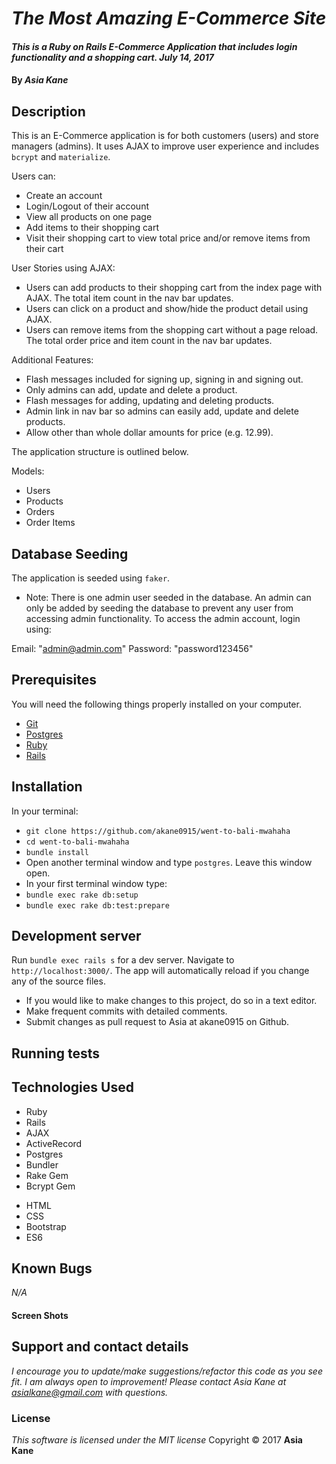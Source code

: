 # _The Most Amazing E-Commerce Site_

#### _This is a Ruby on Rails E-Commerce Application that includes login functionality and a shopping cart.  July 14, 2017_

#### By _**Asia Kane**_

<!-- ![Homepage](./app/assets/images/homepage-ss.png) -->

## Description

This is an E-Commerce application is for both customers (users) and store managers (admins).  It uses AJAX to improve user experience and includes `bcrypt` and `materialize`.

Users can:
- Create an account
- Login/Logout of their account
- View all products on one page
- Add items to their shopping cart
- Visit their shopping cart to view total price and/or remove items from their cart

User Stories using AJAX:
- Users can add products to their shopping cart from the index page with AJAX. The total item count in the nav bar updates.
- Users can click on a product and show/hide the product detail using AJAX.
- Users can remove items from the shopping cart without a page reload.  The total order price and item count in the nav bar updates.

Additional Features:
- Flash messages included for signing up, signing in and signing out.
- Only admins can add, update and delete a product.
- Flash messages for adding, updating and deleting products.
- Admin link in nav bar so admins can easily add, update and delete products.
- Allow other than whole dollar amounts for price (e.g. 12.99).

The application structure is outlined below.  

Models:
  - Users
  - Products
  - Orders
  - Order Items

## Database Seeding

The application is seeded using `faker`.

* Note: There is one admin user seeded in the database.  An admin can only be added by seeding the database to prevent any user from accessing admin functionality.  To access the admin account, login using:

Email: "admin@admin.com"
Password: "password123456"

## Prerequisites

You will need the following things properly installed on your computer.

* [Git](https://git-scm.com/)
* [Postgres](https://www.postgresql.org/)
* [Ruby](https://www.ruby-lang.org/en/downloads/)
* [Rails](http://rubyonrails.org/)

## Installation

In your terminal:
* `git clone https://github.com/akane0915/went-to-bali-mwahaha`
* `cd went-to-bali-mwahaha`
* `bundle install`
* Open another terminal window and type `postgres`.  Leave this window open.
* In your first terminal window type:
* `bundle exec rake db:setup`
* `bundle exec rake db:test:prepare`

## Development server

Run `bundle exec rails s` for a dev server. Navigate to `http://localhost:3000/`. The app will automatically reload if you change any of the source files.

* If you would like to make changes to this project, do so in a text editor.
* Make frequent commits with detailed comments.
* Submit changes as pull request to Asia at akane0915 on Github.

## Running tests

<!-- This app includes unit and integration testing using RSpec, Factory girl, Shouldamatchers, and Capybara for testing.
Run `bundle exec rspec` in terminal to test. -->

## Technologies Used

* Ruby
* Rails
* AJAX
* ActiveRecord
* Postgres
* Bundler
* Rake Gem
* Bcrypt Gem
<!-- * Rspec -->
* HTML
* CSS
* Bootstrap
* ES6

## Known Bugs
_N/A_

#### Screen Shots

<!-- About Section
![Aboutpage](./app/assets/images/about-ss.png)

Products Section
![Products](./app/assets/images/product-ss.png)

Product Detail Section
![Product Details](./app/assets/images/product-detail.png)

New Product Section (only accessible by admins)
![New Product](./app/assets/images/new-product-ss.png)

New Review Section (only accessible by authenticated user)
![New Review](./app/assets/images/new-review-ss.png) -->

## Support and contact details
_I encourage you to update/make suggestions/refactor this code as you see fit. I am always open to improvement! Please contact Asia Kane at asialkane@gmail.com with questions._

### License
*This software is licensed under the MIT license*
Copyright © 2017 **Asia Kane**
